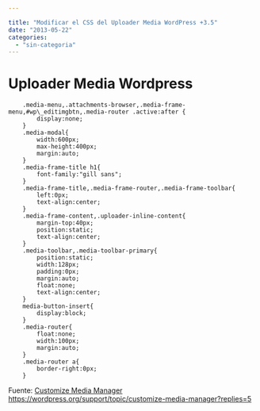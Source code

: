 ```yaml
---

title: "Modificar el CSS del Uploader Media WordPress +3.5"
date: "2013-05-22"
categories: 
  - "sin-categoria"
---
```


# Uploader Media Wordpress

    	.media-menu,.attachments-browser,.media-frame-menu,#wp\_editimgbtn,.media-router .active:after {
            display:none;
        }
		.media-modal{
			width:600px;
			max-height:400px;
			margin:auto;
		}
		.media-frame-title h1{
			font-family:"gill sans";
		}
		.media-frame-title,.media-frame-router,.media-frame-toolbar{
			left:0px;
			text-align:center;
		}
		.media-frame-content,.uploader-inline-content{
			margin-top:40px;
			position:static;
			text-align:center;
		}
		.media-toolbar,.media-toolbar-primary{
			position:static;
			width:128px;
			padding:0px;
			margin:auto;
			float:none;
			text-align:center;
		}
		media-button-insert{
			display:block;
		}
		.media-router{
			float:none;
			width:100px;
			margin:auto;
		}
		.media-router a{
			border-right:0px;
		}

Fuente: [Customize Media Manager](https://wordpress.org/support/topic/customize-media-manager?replies=5 "Customize Media Manager") https://wordpress.org/support/topic/customize-media-manager?replies=5
